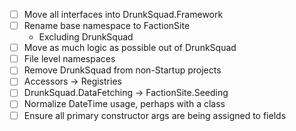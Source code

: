 - [ ] Move all interfaces into DrunkSquad.Framework
- [ ] Rename base namespace to FactionSite
	- Excluding DrunkSquad
- [ ] Move as much logic as possible out of DrunkSquad
- [ ] File level namespaces
- [ ] Remove DrunkSquad from non-Startup projects
- [ ] Accessors -> Registries
- [ ] DrunkSquad.DataFetching -> FactionSite.Seeding
- [ ] Normalize DateTime usage, perhaps with a class
- [ ] Ensure all primary constructor args are being assigned to fields